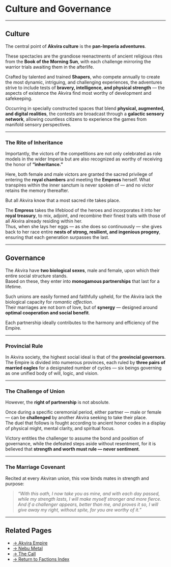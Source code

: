 # Culture and Governance

---

## Culture

The central point of **Akvira culture** is the **pan‑Imperia adventures**.

These spectacles are the grandiose reenactments of ancient religious rites from the **Book of the Morning Sun**, with each challenge mirroring the warrior trials awaiting them in the afterlife.

Crafted by talented and trained **Shapers**, who compete annually to create the most dynamic, intriguing, and challenging experiences, the adventures strive to include tests of **bravery, intelligence, and physical strength** — the aspects of existence the Akvira find most worthy of development and safekeeping.

Occurring in specially constructed spaces that blend **physical, augmented, and digital realities**, the contests are broadcast through a **galactic sensory network**, allowing countless citizens to experience the games from manifold sensory perspectives.

---

### The Rite of Inheritance

Importantly, the victors of the competitions are not only celebrated as role models in the wider Imperia but are also recognized as worthy of receiving the honor of **“inheritance.”**

Here, both female and male victors are granted the sacred privilege of entering the **royal chambers** and meeting the **Empress** herself. What transpires within the inner sanctum is never spoken of — and no victor retains the memory thereafter.

But all Akvira know that a most sacred rite takes place.

The **Empress** takes the lifeblood of the heroes and incorporates it into her **royal treasury**, to mix, adjoint, and recombine their finest traits with those of all Akvira already residing within her.  
Thus, when she lays her eggs — as she does so continuously — she gives back to her race entire **nests of strong, resilient, and ingenious progeny**, ensuring that each generation surpasses the last.

---

## Governance

The Akvira have **two biological sexes**, male and female, upon which their entire social structure stands.  
Based on these, they enter into **monogamous partnerships** that last for a lifetime.

Such unions are easily formed and faithfully upheld, for the Akvira lack the biological capacity for *romantic affection*.  
Their marriages are not born of love, but of **synergy** — designed around **optimal cooperation and social benefit**.

Each partnership ideally contributes to the harmony and efficiency of the Empire.

---

### Provincial Rule

In Akvira society, the highest social ideal is that of the **provincial governors**.  
The Empire is divided into numerous provinces, each ruled by **three pairs of married eagles** for a designated number of cycles — six beings governing as one unified body of will, logic, and vision.

---

### The Challenge of Union

However, the **right of partnership** is not absolute.

Once during a specific ceremonial period, either partner — male or female — can be **challenged** by another Akvira seeking to take their place.  
The duel that follows is fought according to ancient honor codes in a display of physical might, mental clarity, and spiritual focus.

Victory entitles the challenger to assume the bond and position of governance, while the defeated steps aside without resentment, for it is believed that **strength and worth must rule — never sentiment**.

---

### The Marriage Covenant

Recited at every Akviran union, this vow binds mates in strength and purpose:

> *“With this oath, I now take you as mine, and with each day passed, while my*
> *strength lasts, I will make myself stronger and more fierce. And if a challenger*
> *appears, better than me, and proves it so, I will give away my right, without spite,*
> *for you are worthy of it.”*

---

## Related Pages

- [→ Akvira Empire](./akvira-empire.md)  
- [→ Nebu Metal](../technology/nebu-metal.md)  
- [→ The Call](../systems/the-call.md)  
- [→ Return to Factions Index](../factions/index.md)
